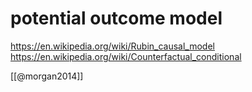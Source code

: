 # potential outcome model

https://en.wikipedia.org/wiki/Rubin_causal_model
https://en.wikipedia.org/wiki/Counterfactual_conditional

[[@morgan2014]]